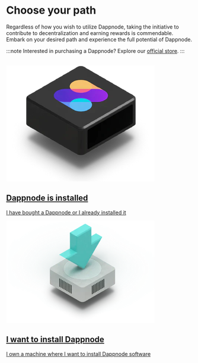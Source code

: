 # Choose your path

Regardless of how you wish to utilize Dappnode, taking the initiative to contribute to decentralization and earning rewards is commendable. Embark on your desired path and experience the full potential of Dappnode.

:::note
Interested in purchasing a Dappnode? Explore our <a href="https://dappnode.io">official store</a>.
:::

<br />

<div className="card-container">
  <a href="/docs/user/getting-started/connect-dappnode-to-the-router" className="card">
    <img src="/img/dappnode_box.png" alt="Dappnode Box" className="dappnode-box"/>
    <h2>Dappnode is installed</h2>
    <p>I have bought a Dappnode or I already installed it</p>
  </a>

  <a href="/docs/user/install/dappnode-core" className="card">
    <img src="/img/install_dappnode.png" alt="Install Dappnode" />
    <h2>I want to install Dappnode</h2>
    <p>I own a machine where I want to install Dappnode software</p>
  </a>
</div>




